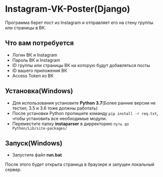 # Instagram-VK-Poster(Django)
Программа берет пост из Instagram и отправляет его на стену группы или страницы в ВК.

## Что вам потребуется
- Логин ВК и Instagram
- Пароль ВК и Instagram
- ID группы или страницы ВК на которую будут добавляться посты
- ID вашего приложения ВК
- Access Token из ВК

## Установка(Windows)
- Для использования установите **Python 3.7**(Более ранние версии не тестил, 3.5 и 3.6 тоже должны работать)
- После установки Python пропишите команду `pip install -r req.txt`, чтобы установить все необходимые модули. 
- Переместите папку **instaparser** в дирректорию `путь до Python/Lib/site-packages/`

## Запуск(Windows)
- Запустите файл **run.bat**

После этого будет открыта страница в браузере и запущен локальный сервер.
